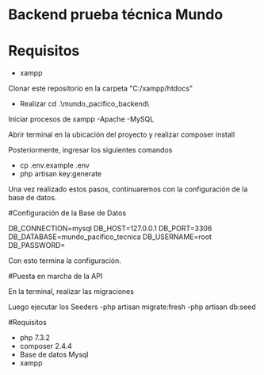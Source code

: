 # Backend prueba técnica Mundo

# Requisitos
- xampp

Clonar este repositorio en la carpeta "C:/xampp/htdocs"
- Realizar cd .\mundo_pacifico_backend\

Iniciar procesos de xampp
-Apache
-MySQL

Abrir terminal en la ubicación del proyecto y realizar composer install

Posteriormente, ingresar los siguientes comandos
- cp .env.example .env
- php artisan key:generate

Una vez realizado estos pasos, continuaremos con la configuración de la base de datos.

#Configuración de la Base de Datos

DB_CONNECTION=mysql
DB_HOST=127.0.0.1
DB_PORT=3306
DB_DATABASE=mundo_pacifico_tecnica
DB_USERNAME=root
DB_PASSWORD=

Con esto termina la configuración.

#Puesta en marcha de la API

En la terminal, realizar las migraciones

Luego ejecutar los Seeders
-php artisan migrate:fresh
-php artisan db:seed


#Requisitos
- php 7.3.2
- composer 2.4.4
- Base de datos Mysql
- xampp
